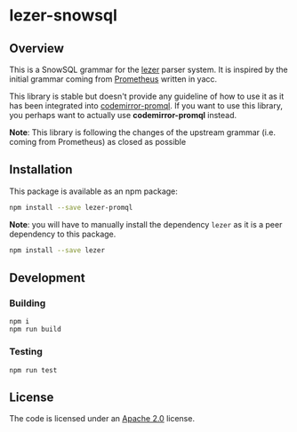 # lezer-snowsql

<!-- [![CircleCI](https://circleci.com/gh/Snowflake-Labs/lezer-snowsql.svg?style=shield)](https://circleci.com/gh/Snowflake-Labs/lezer-snowsql) [![NPM version](https://img.shields.io/npm/v/lezer-snowsql.svg)](https://www.npmjs.org/package/lezer-snowsql)
 -->
 
## Overview

This is a SnowSQL grammar for the [lezer](https://lezer.codemirror.net/) parser system. It is inspired by the initial
grammar coming from [Prometheus](https://github.com/prometheus/prometheus/blob/master/promql/parser/generated_parser.y)
written in yacc.

This library is stable but doesn't provide any guideline of how to use it as it has been integrated
into [codemirror-promql](https://github.com/prometheus-community/codemirror-promql). If you want to use this library,
you perhaps want to actually use **codemirror-promql** instead.

**Note**: This library is following the changes of the upstream grammar (i.e. coming from Prometheus) as closed as possible

## Installation

This package is available as an npm package:

```bash
npm install --save lezer-promql
```

**Note**: you will have to manually install the dependency `lezer` as it is a peer dependency to this package.

```bash
npm install --save lezer
```

## Development

### Building

    npm i
    npm run build

### Testing

    npm run test

## License

The code is licensed under an [Apache 2.0](./LICENSE) license.

